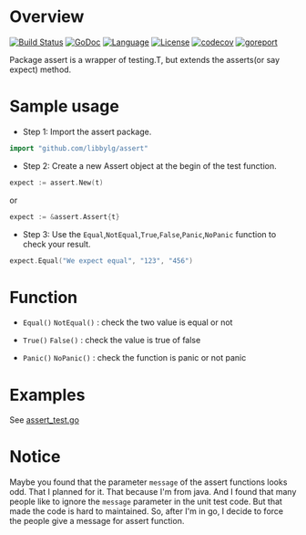 # Overview

[![Build Status](https://travis-ci.org/libbylg/assert.svg?branch=master)](https://travis-ci.org/libbylg/assert)
[![GoDoc](https://godoc.org/github.com/libbylg/assert?status.svg)](https://godoc.org/github.com/libbylg/assert)
[![Language](https://img.shields.io/badge/language-go-lightgrey.svg)](https://github.com/libbylg/assert)
[![License](https://img.shields.io/badge/license-New%20BSD-yellow.svg?style=flat)](LICENSE)
[![codecov](https://codecov.io/gh/libbylg/assert/branch/master/graph/badge.svg)](https://codecov.io/gh/libbylg/assert)
[![goreport](https://www.goreportcard.com/badge/github.com/libbylg/assert)](https://www.goreportcard.com/report/github.com/libbylg/assert)

Package assert is a wrapper of testing.T, but extends the asserts(or say expect) method.

# Sample usage

- Step 1: Import the assert package.

```go
import "github.com/libbylg/assert"
```

- Step 2: Create a new Assert object at the begin of the test function.

```go
expect := assert.New(t)
```

or

```go
expect := &assert.Assert{t}
```

- Step 3: Use the `Equal`,`NotEqual`,`True`,`False`,`Panic`,`NoPanic` function to check your result.

```go
expect.Equal("We expect equal", "123", "456")
```

# Function

- `Equal()` `NotEqual()` : check the two value is equal or not

- `True()` `False()` : check the value is true of false

- `Panic()` `NoPanic()` : check the function is panic or not panic

# Examples

See [assert_test.go](assert_test.go)

# Notice

Maybe you found that the parameter `message` of the assert functions looks odd.
That I planned for it. That because I'm from java. And I found that many people like to
ignore the `message` parameter in the unit test code. But that made the code is hard to maintained.
So, after I'm in go, I decide to force the people give a message for assert function.
